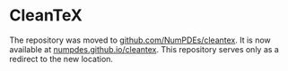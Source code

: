 # CleanTeX

The repository was moved to [github.com/NumPDEs/cleantex](https://github.com/NumPDEs/cleantex).
It is now available at [numpdes.github.io/cleantex](https://numpdes.github.io/cleantex).
This repository serves only as a redirect to the new location.
